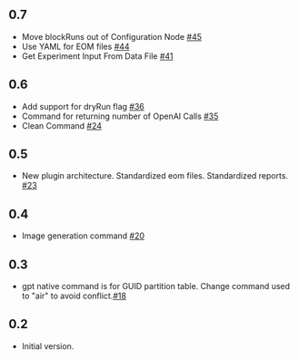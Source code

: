 ## 0.7
- Move blockRuns out of Configuration Node [#45](https://github.com/sisbell/stackwire-gpt/issues/45)
- Use YAML for EOM files [#44](https://github.com/sisbell/stackwire-gpt/issues/44)
- Get Experiment Input From Data File [#41](https://github.com/sisbell/stackwire-gpt/issues/41)

## 0.6
- Add support for dryRun flag [#36](https://github.com/sisbell/stackwire-gpt/issues/36)
- Command for returning number of OpenAI Calls [#35](https://github.com/sisbell/stackwire-gpt/issues/35)
- Clean Command [#24](https://github.com/sisbell/stackwire-gpt/issues/24)
## 0.5
- New plugin architecture. Standardized eom files. Standardized reports. [#23](https://github.com/sisbell/stackwire-gpt/issues/23)
## 0.4
- Image generation command [#20](https://github.com/sisbell/stackwire-gpt/issues/20)
## 0.3
- gpt native command is for GUID partition table. Change command used to "air" to avoid conflict.[#18](https://github.com/sisbell/stackwire-gpt/issues/18)
## 0.2
- Initial version.
